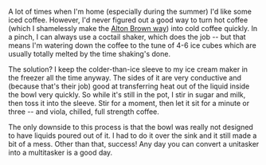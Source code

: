 <!--
.. title: Quick iced coffee
.. date: 2005/08/07 13:37
.. slug: quick-iced-coffee
.. tags:
.. link:
.. description:
-->

A lot of times when I'm home (especially during the summer) I'd like some iced coffee. However, I'd never figured out a good way to turn hot coffee (which I shamelessly make the [Alton Brown way](http://www.foodnetwork.com/food/recipes/recipe/0,1977,FOOD_9936_10020,00.html)) into cold coffee quickly. In a pinch, I can always use a coctail shaker, which does the job -- but that means I'm watering down the coffee to the tune of 4-6 ice cubes which are usually totally melted by the time shaking's done.

The solution? I keep the colder-than-ice sleeve to my ice cream maker in the freezer all the time anyway. The sides of it are very conductive and (because that's their job) good at transferring heat out of the liquid inside the bowl very quickly. So while it's still in the pot, I stir in sugar and milk, then toss it into the sleeve. Stir for a moment, then let it sit for a minute or three -- and viola, chilled, full strength coffee.

The only downside to this process is that the bowl was really not designed to have liquids poured out of it. I had to do it over the sink and it still made a bit of a mess. Other than that, success! Any day you can convert a unitasker into a multitasker is a good day.
